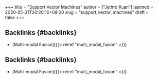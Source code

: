 +++
title = "Support Vector Machines"
author = ["Jethro Kuan"]
lastmod = 2020-05-31T20:20:10+08:00
slug = "support_vector_machines"
draft = false
+++

## Backlinks {#backlinks}

- [Multi-modal Fusion]({{< relref "multi_modal_fusion" >}})

## Backlinks {#backlinks}

- [Multi-modal Fusion]({{< relref "multi_modal_fusion" >}})
